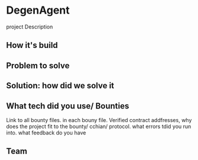 # DegenAgent

project Description

## How it's build

## Problem to solve

## Solution: how did we solve it

## What tech did you use/ Bounties


Link to all bounty files. in each bouny file. Verified contract addfresses, why does the project fit to the bounty/ cchian/ protocol. what errors tdid you run into. what feedback do you have


## Team




#